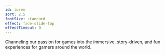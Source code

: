 ```yaml
---
id: lorem
sort: 2.5
fontSize: standard
effect: fade-slide-top
effectTimeout: 0
---
```


Channeling our passion for games into the immersive, story-driven, and fun experiences for gamers around the world.